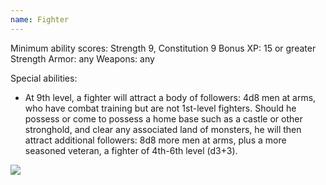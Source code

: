 ```yaml
---
name: Fighter
---
```


Minimum ability scores: Strength 9, Constitution 9
Bonus XP: 15 or greater Strength
Armor: any
Weapons: any

Special abilities:

- At 9th level, a fighter will attract a body of followers: 4d8 men at arms, who have combat training but are not 1st-level fighters. Should he possess or come to possess a home base such as a castle or other stronghold, and clear any associated land of monsters, he will then attract additional followers: 8d8 more men at arms, plus a more seasoned veteran, a fighter of 4th-6th level (d3+3).

![](/files/FighterLevels.png)

